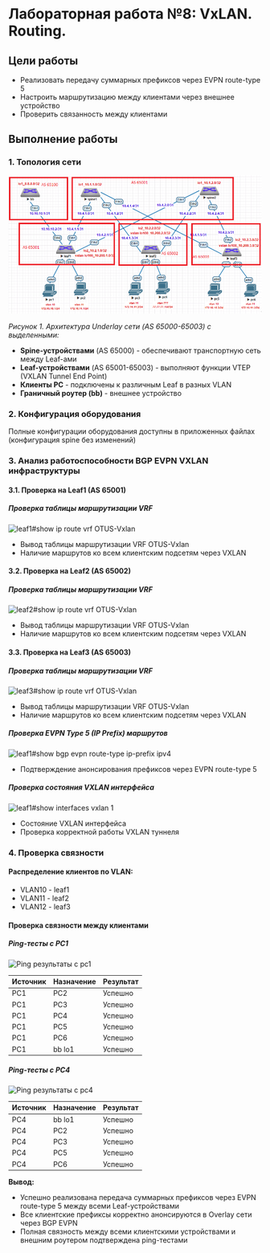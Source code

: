# Лабораторная работа №8: VxLAN. Routing.

## Цели работы
- Реализовать передачу суммарных префиксов через EVPN route-type 5
- Настроить маршрутизацию между клиентами через внешнее устройство
- Проверить связанность между клиентами

## Выполнение работы

### 1. Топология сети
![Логическая схема сети с обозначением AS](https://github.com/lixadei/Otuslabs/blob/main/lab8/VxLAN.%20Routing-topo.png)

*Рисунок 1. Архитектура Underlay сети (AS 65000-65003) с выделенными:*
- **Spine-устройствами** (AS 65000) - обеспечивают транспортную сеть между Leaf-ами
- **Leaf-устройствами** (AS 65001-65003) - выполняют функции VTEP (VXLAN Tunnel End Point)
- **Клиенты PC** - подключены к различным Leaf в разных VLAN
- **Граничный роутер (bb)** - внешнее устройство

### 2. Конфигурация оборудования
Полные конфигурации оборудования доступны в приложенных файлах (конфигурация spine без изменений)

### 3. Анализ работоспособности BGP EVPN VXLAN инфраструктуры

#### 3.1. Проверка на Leaf1 (AS 65001)

##### Проверка таблицы маршрутизации VRF
![leaf1#show ip route vrf OTUS-Vxlan](https://github.com/user-attachments/assets/391bea74-062c-44cb-a556-4283d2d54718)
- Вывод таблицы маршрутизации VRF OTUS-Vxlan
- Наличие маршрутов ко всем клиентским подсетям через VXLAN

#### 3.2. Проверка на Leaf2 (AS 65002)

##### Проверка таблицы маршрутизации VRF
![leaf2#show ip route vrf OTUS-Vxlan](https://github.com/user-attachments/assets/044ac5c9-8894-4d33-b7ee-5bff1961b314)
- Вывод таблицы маршрутизации VRF OTUS-Vxlan
- Наличие маршрутов ко всем клиентским подсетям через VXLAN

#### 3.3. Проверка на Leaf3 (AS 65003)

##### Проверка таблицы маршрутизации VRF
![leaf3#show ip route vrf OTUS-Vxlan](https://github.com/user-attachments/assets/4155d0b7-ffd8-4c9f-be8d-b9d8be929123)
- Вывод таблицы маршрутизации VRF OTUS-Vxlan
- Наличие маршрутов ко всем клиентским подсетям через VXLAN

##### Проверка EVPN Type 5 (IP Prefix) маршрутов
![leaf1#show bgp evpn route-type  ip-prefix ipv4](https://github.com/user-attachments/assets/dfc73329-056e-49ac-9a5b-08732cdedf29)
- Подтверждение анонсирования префиксов через EVPN route-type 5

##### Проверка состояния VXLAN интерфейса
![leaf1#show interfaces vxlan 1](https://github.com/user-attachments/assets/b0879cc0-51f1-4d32-b245-136a0ce85857)
- Состояние VXLAN интерфейса
- Проверка корректной работы VXLAN туннеля

### 4. Проверка связности

#### Распределение клиентов по VLAN:
- VLAN10 - leaf1  
- VLAN11 - leaf2  
- VLAN12 - leaf3  

#### Проверка связности между клиентами

##### Ping-тесты с PC1

![Ping результаты с pc1](https://github.com/user-attachments/assets/5240933b-60f2-44fd-9008-b31add356d4e)

| Источник | Назначение | Результат  |
|----------|------------|------------|
| PC1      | PC2        | Успешно    |
| PC1      | PC3        | Успешно    |
| PC1      | PC4        | Успешно    |
| PC1      | PC5        | Успешно    |
| PC1      | PC6        | Успешно    |
| PC1      | bb lo1     | Успешно    |

##### Ping-тесты с PC4

![Ping результаты с pc4](https://github.com/user-attachments/assets/20ec07b9-caa5-4911-a5f5-f5937a87e4d8)

| Источник | Назначение | Результат  |
|----------|------------|------------|
| PC4      | bb lo1     | Успешно    |
| PC4      | PC2        | Успешно    | 
| PC4      | PC3        | Успешно    |
| PC4      | PC5        | Успешно    |
| PC4      | PC6        | Успешно    |

**Вывод:**  
- Успешно реализована передача суммарных префиксов через EVPN route-type 5 между всеми Leaf-устройствами
- Все клиентские префиксы корректно анонсируются в Overlay сети через BGP EVPN
- Полная связность между всеми клиентскими устройствами и внешним роутером подтверждена ping-тестами
